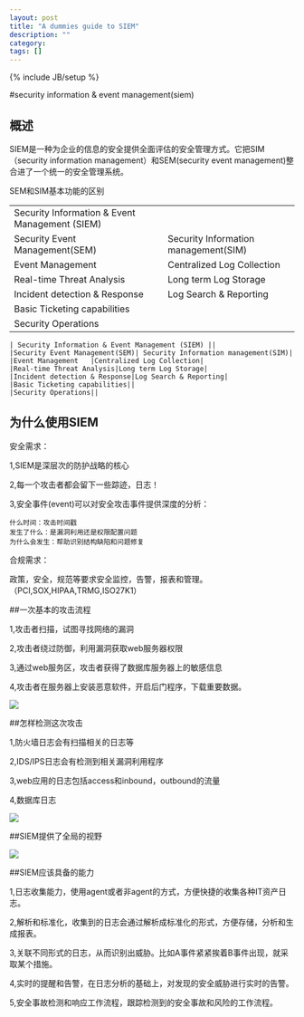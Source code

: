 ```yaml
---
layout: post
title: "A dummies guide to SIEM"
description: ""
category: 
tags: []
---
```

{% include JB/setup %}


#security information & event management(siem)

## 概述

SIEM是一种为企业的信息的安全提供全面评估的安全管理方式。它把SIM（security information management）和SEM(security event management)整合进了一个统一的安全管理系统。

SEM和SIM基本功能的区别
<table>
    <tr>
        <td>Security Information & Event Management (SIEM)</td>
    </tr>
    <tr>
        <td>Security Event Management(SEM)</td><td>Security Information management(SIM)</td>
    </tr>
    <tr><td>Event Management </td><td>Centralized Log Collection</td></tr>
    <tr><td>Real-time Threat Analysis</td><td>Long term Log Storage</td></tr>
    <tr><td>Incident detection & Response</td><td>Log Search & Reporting</td></tr>
    <tr><td>Basic Ticketing capabilities</td><td></td></tr>
    <tr><td>Security Operations</td><td></td></tr>
</table>

	| Security Information & Event Management (SIEM) ||
	|Security Event Management(SEM)| Security Information management(SIM)| 
	|Event Management   |Centralized Log Collection|
	|Real-time Threat Analysis|Long term Log Storage| 
	|Incident detection & Response|Log Search & Reporting|
	|Basic Ticketing capabilities|| 
	|Security Operations||


## 为什么使用SIEM

安全需求：

1,SIEM是深层次的防护战略的核心

2,每一个攻击者都会留下一些踪迹，日志！

3,安全事件(event)可以对安全攻击事件提供深度的分析：

	什么时间：攻击时间戳
	发生了什么：是漏洞利用还是权限配置问题
	为什么会发生：帮助识别结构缺陷和问题修复

合规需求：

政策，安全，规范等要求安全监控，告警，报表和管理。（PCI,SOX,HIPAA,TRMG,ISO27K1）


##一次基本的攻击流程

1,攻击者扫描，试图寻找网络的漏洞

2,攻击者绕过防御，利用漏洞获取web服务器权限

3,通过web服务区，攻击者获得了数据库服务器上的敏感信息

4,攻击者在服务器上安装恶意软件，开启后门程序，下载重要数据。

![]({{site.img_url}}attacker1.png)

##怎样检测这次攻击

1,防火墙日志会有扫描相关的日志等

2,IDS/IPS日志会有检测到相关漏洞利用程序

3,web应用的日志包括access和inbound，outbound的流量

4,数据库日志

![]({{site.img_url}}attacker2.png)

##SIEM提供了全局的视野

![]({{site.img_url}}attacker3.png)


##SIEM应该具备的能力

1,日志收集能力，使用agent或者非agent的方式，方便快捷的收集各种IT资产日志。

2,解析和标准化，收集到的日志会通过解析成标准化的形式，方便存储，分析和生成报表。

3,关联不同形式的日志，从而识别出威胁。比如A事件紧紧挨着B事件出现，就采取某个措施。

4,实时的提醒和告警，在日志分析的基础上，对发现的安全威胁进行实时的告警。

5,安全事故检测和响应工作流程，跟踪检测到的安全事故和风险的工作流程。

